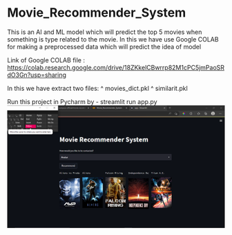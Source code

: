# Movie_Recommender_System
This is an AI and ML model which will predict the top 5 movies when something is type related to the movie. In this we have use Google COLAB for making a preprocessed data which will predict the idea of model

Link of Google COLAB file : https://colab.research.google.com/drive/18ZKkelCBwrrp82M1cPC5jmPaoSRdO3Gn?usp=sharing

In this we have extract two files:
^ movies_dict.pkl
^ similarit.pkl

Run this project in Pycharm by - streamlit run app.py
<img src="Screenshot (5).png" />
